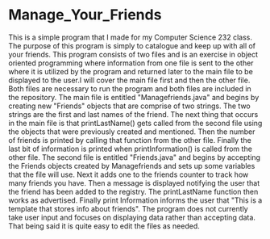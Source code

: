 # Manage_Your_Friends
This is a simple program that I made for my Computer Science 232 class. The purpose of this program is simply to catalogue and keep up with all of your friends. This program consists of two files and is an exercise in object oriented programming where information from one file is sent to the other where it is utilized by the program and returned later to the main file to be displayed to the user.I will cover the main file first and then the other file. Both files are necessary to run the program and both files are included in the repository.
The main file is entitled  "Managefriends.java" and begins by creating new "Friends" objects that are comprise of two strings. The two strings are the first and last names of the friend. The next thing that occurs in the main file is that printLastName() gets called from the second file using the objects that were previously created and mentioned. Then the number of friends is printed by calling that function from the other file. Finally the last bit of information is printed when printInformation() is called from the other file.
The second file is entitled "Friends.java" and begins by accepting the Friends objects created by Managefriends and sets up some variables that the file will use. Next it adds one to the friends counter to track how many friends you have. Then a message is displayed notifying the user that the friend has been added to the registry. The printLastName function then works as advertised. Finally print Information informs the user that "This is a template that stores info about friends". 
The program does not currently take user input  and focuses on displaying data rather than accepting data. That being said it is quite easy to edit the files as needed.
